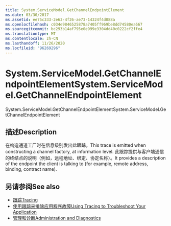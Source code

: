 ```yaml
---
title: System.ServiceModel.GetChannelEndpointElement
ms.date: 03/30/2017
ms.assetid: ee75c333-2e63-4f26-ae73-14324f4d088a
ms.openlocfilehash: c034e9846525878a7405ff969be8dd74580ea667
ms.sourcegitcommit: bc293b14af795e0e999e3304dd40c0222cf2ffe4
ms.translationtype: MT
ms.contentlocale: zh-CN
ms.lasthandoff: 11/26/2020
ms.locfileid: "96269296"
---
```

# <a name="systemservicemodelgetchannelendpointelement"></a><span data-ttu-id="0bb78-102">System.ServiceModel.GetChannelEndpointElement</span><span class="sxs-lookup"><span data-stu-id="0bb78-102">System.ServiceModel.GetChannelEndpointElement</span></span>

<span data-ttu-id="0bb78-103">System.ServiceModel.GetChannelEndpointElement</span><span class="sxs-lookup"><span data-stu-id="0bb78-103">System.ServiceModel.GetChannelEndpointElement</span></span>  
  
## <a name="description"></a><span data-ttu-id="0bb78-104">描述</span><span class="sxs-lookup"><span data-stu-id="0bb78-104">Description</span></span>  

 <span data-ttu-id="0bb78-105">在构造通道工厂时在信息级别发出此跟踪。</span><span class="sxs-lookup"><span data-stu-id="0bb78-105">This trace is emitted when constructing a channel factory, at information level.</span></span> <span data-ttu-id="0bb78-106">此跟踪提供与客户端通信的终结点的说明（例如，远程地址、绑定、协定名称）。</span><span class="sxs-lookup"><span data-stu-id="0bb78-106">It provides a description of the endpoint the client is talking to (for example, remote address, binding, contract name).</span></span>  
  
## <a name="see-also"></a><span data-ttu-id="0bb78-107">另请参阅</span><span class="sxs-lookup"><span data-stu-id="0bb78-107">See also</span></span>

- [<span data-ttu-id="0bb78-108">跟踪</span><span class="sxs-lookup"><span data-stu-id="0bb78-108">Tracing</span></span>](index.md)
- [<span data-ttu-id="0bb78-109">使用跟踪来排除应用程序故障</span><span class="sxs-lookup"><span data-stu-id="0bb78-109">Using Tracing to Troubleshoot Your Application</span></span>](using-tracing-to-troubleshoot-your-application.md)
- [<span data-ttu-id="0bb78-110">管理和诊断</span><span class="sxs-lookup"><span data-stu-id="0bb78-110">Administration and Diagnostics</span></span>](../index.md)
